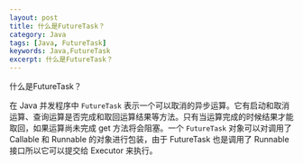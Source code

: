 ```yaml
---
layout: post
title: 什么是FutureTask？
category: Java
tags: [Java, FutureTask]
keywords: Java,FutureTask
excerpt: 什么是FutureTask？
---
```


什么是FutureTask？

在 Java 并发程序中 `FutureTask` 表示一个可以取消的异步运算。它有启动和取消运算、查询运算是否完成和取回运算结果等方法。只有当运算完成的时候结果才能取回，如果运算尚未完成 get 方法将会阻塞。一个 `FutureTask` 对象可以对调用了 Callable 和 Runnable 的对象进行包装，由于 FutureTask 也是调用了 Runnable 接口所以它可以提交给 Executor 来执行。
